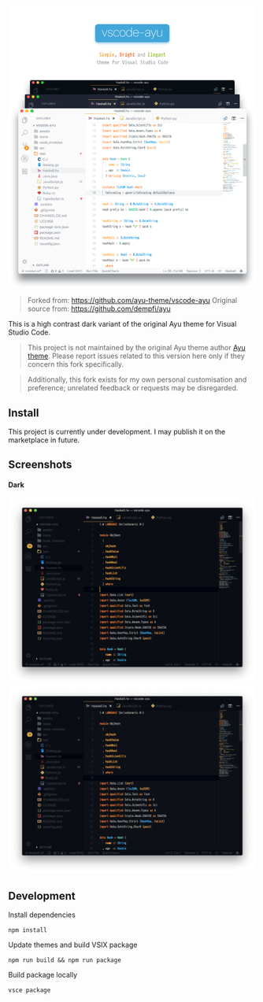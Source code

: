 ![vscode-ayu](assets/header.png)

> Forked from: https://github.com/ayu-theme/vscode-ayu
> Original source from: https://github.com/dempfi/ayu

This is a high contrast dark variant of the original Ayu theme for Visual Studio Code.

> This project is not maintained by the original Ayu theme author [Ayu theme](https://github.com/dempfi/ayu). Please report issues related to this version here only if they concern this fork specifically.

> Additionally, this fork exists for my own personal customisation and preference; unrelated feedback or requests may be disregarded.

## Install

This project is currently under development. I may publish it on the marketplace in future.

## Screenshots

#### Dark

![Dark](assets/dark.png)
![Dark Bordered](assets/dark-bordered.png)

## Development

Install dependencies

```shell
npm install
```

Update themes and build VSIX package

```shell
npm run build && npm run package
```

Build package locally

```shell
vsce package
```
